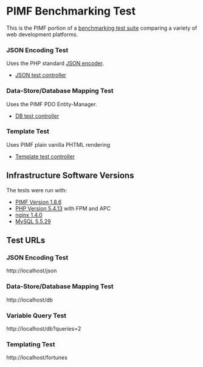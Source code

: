 # PIMF Benchmarking Test

This is the PIMF portion of a [benchmarking test suite](../) comparing a variety of web development platforms.

### JSON Encoding Test
Uses the PHP standard [JSON encoder](http://www.php.net/manual/en/function.json-encode.php).

* [JSON test controller](/app/Vanilla/Controller/Hello.php)


### Data-Store/Database Mapping Test
Uses the PIMF PDO Entity-Manager.

* [DB test controller](/app/Vanilla/Controller/Hello.php)

### Template Test
Uses PIMF plain vanilla PHTML rendering

* [Template test controller](/app/Vanilla/Controller/Hello.php)


## Infrastructure Software Versions
The tests were run with:

* [PIMF Version 1.8.6](http://pimf-framework.de/)
* [PHP Version 5.4.13](http://www.php.net/) with FPM and APC
* [nginx 1.4.0](http://nginx.org/)
* [MySQL 5.5.29](https://dev.mysql.com/)

## Test URLs
### JSON Encoding Test

http://localhost/json

### Data-Store/Database Mapping Test

http://localhost/db

### Variable Query Test
    
http://localhost/db?queries=2

### Templating Test

http://localhost/fortunes
